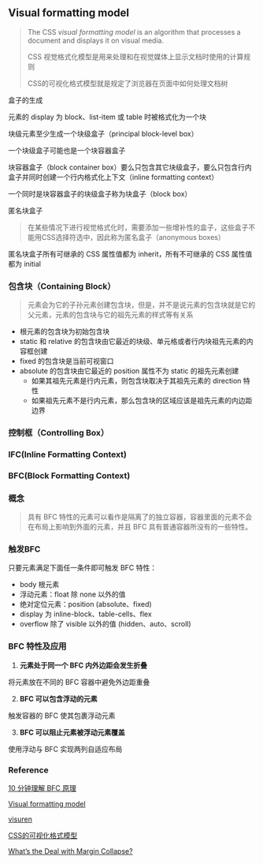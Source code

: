 ## Visual formatting model

> The CSS *visual formatting model* is an algorithm that processes a document and displays it on visual media.
>
> CSS 视觉格式化模型是用来处理和在视觉媒体上显示文档时使用的计算规则
>
> CSS的可视化格式模型就是规定了浏览器在页面中如何处理文档树



盒子的生成

元素的 display 为 block、list-item 或 table 时被格式化为一个块

块级元素至少生成一个块级盒子（principal block-level box）

一个块级盒子可能也是一个块容器盒子

块容器盒子（block container box）要么只包含其它块级盒子，要么只包含行内盒子并同时创建一个行内格式化上下文（inline formatting context）

一个同时是块容器盒子的块级盒子称为块盒子（block box）



匿名块盒子

> 在某些情况下进行视觉格式化时，需要添加一些增补性的盒子，这些盒子不能用CSS选择符选中，因此称为匿名盒子（anonymous boxes）

匿名块盒子所有可继承的 CSS 属性值都为 inherit，所有不可继承的 CSS 属性值都为 initial

### 包含块（Containing Block）

> 元素会为它的子孙元素创建包含块，但是，并不是说元素的包含块就是它的父元素，元素的包含块与它的祖先元素的样式等有关系

- 根元素的包含块为初始包含块
- static 和 relative 的包含块由它最近的块级、单元格或者行内块祖先元素的内容框创建
- fixed 的包含块是当前可视窗口
- absolute 的包含块由它最近的 position 属性不为 static 的祖先元素创建
  - 如果其祖先元素是行内元素，则包含块取决于其祖先元素的 direction 特性
  - 如果祖先元素不是行内元素，那么包含块的区域应该是祖先元素的内边距边界

### 控制框（Controlling Box）



### IFC(Inline Formatting Context)

### BFC(Block Formatting Context)

### 概念

> 具有 BFC 特性的元素可以看作是隔离了的独立容器，容器里面的元素不会在布局上影响到外面的元素，并且 BFC 具有普通容器所没有的一些特性。

### 触发BFC

只要元素满足下面任一条件即可触发 BFC 特性：

- body 根元素
- 浮动元素：float 除 none 以外的值
- 绝对定位元素：position (absolute、fixed)
- display 为 inline-block、table-cells、flex
- overflow 除了 visible 以外的值 (hidden、auto、scroll)

### BFC 特性及应用

1. __元素处于同一个 BFC 内外边距会发生折叠__

将元素放在不同的 BFC 容器中避免外边距重叠

2. __BFC 可以包含浮动的元素__

触发容器的 BFC 使其包裹浮动元素

3. __BFC 可以阻止元素被浮动元素覆盖__

使用浮动与 BFC 实现两列自适应布局

### Reference

[10 分钟理解 BFC 原理](https://zhuanlan.zhihu.com/p/25321647)

[Visual formatting model](https://developer.mozilla.org/en-US/docs/Web/CSS/Visual_formatting_model)

[visuren](https://www.w3.org/TR/CSS2/visuren.html)

[CSS的可视化格式模型](https://www.kancloud.cn/xiaoyulive/system/598712)

[What’s the Deal with Margin Collapse?](https://jonathan-harrell.com/whats-the-deal-with-margin-collapse/)